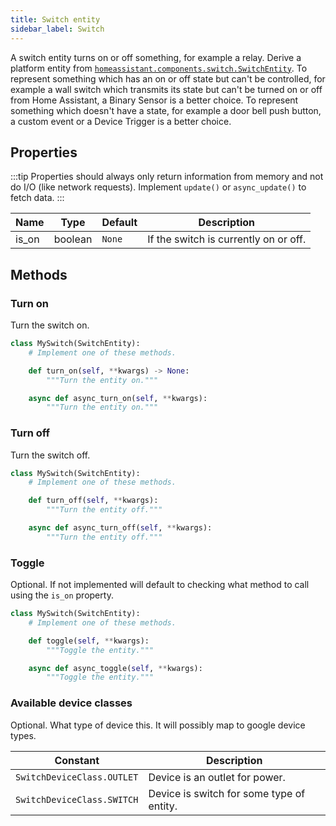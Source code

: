 ```yaml
---
title: Switch entity
sidebar_label: Switch
---
```


A switch entity turns on or off something, for example a relay. Derive a platform entity from [`homeassistant.components.switch.SwitchEntity`](https://github.com/home-assistant/core/blob/dev/homeassistant/components/switch/__init__.py).
To represent something which has an on or off state but can't be controlled, for example a wall switch which transmits its state but can't be turned on or off from Home Assistant, a Binary Sensor is a better choice.
To represent something which doesn't have a state, for example a door bell push button, a custom event or a Device Trigger is a better choice.

## Properties

:::tip
Properties should always only return information from memory and not do I/O (like network requests). Implement `update()` or `async_update()` to fetch data.
:::

| Name | Type | Default | Description
| ---- | ---- | ------- | -----------
| is_on | boolean | `None` | If the switch is currently on or off.

## Methods

### Turn on

Turn the switch on.

```python
class MySwitch(SwitchEntity):
    # Implement one of these methods.

    def turn_on(self, **kwargs) -> None:
        """Turn the entity on."""

    async def async_turn_on(self, **kwargs):
        """Turn the entity on."""
```

### Turn off

Turn the switch off.

```python
class MySwitch(SwitchEntity):
    # Implement one of these methods.

    def turn_off(self, **kwargs):
        """Turn the entity off."""

    async def async_turn_off(self, **kwargs):
        """Turn the entity off."""
```

### Toggle

Optional. If not implemented will default to checking what method to call using the `is_on` property.

```python
class MySwitch(SwitchEntity):
    # Implement one of these methods.

    def toggle(self, **kwargs):
        """Toggle the entity."""

    async def async_toggle(self, **kwargs):
        """Toggle the entity."""
```

### Available device classes

Optional. What type of device this. It will possibly map to google device types.

| Constant | Description
| ----- | -----------
| `SwitchDeviceClass.OUTLET` | Device is an outlet for power.
| `SwitchDeviceClass.SWITCH` | Device is switch for some type of entity.
